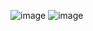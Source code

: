 ![image](https://user-images.githubusercontent.com/53621567/233553796-b6a438e5-0406-4d93-a305-337a3afa17a4.png)
![image](https://user-images.githubusercontent.com/53621567/233557164-7735717f-ac7c-41d4-93ec-72b0c5fc3d8d.png)
